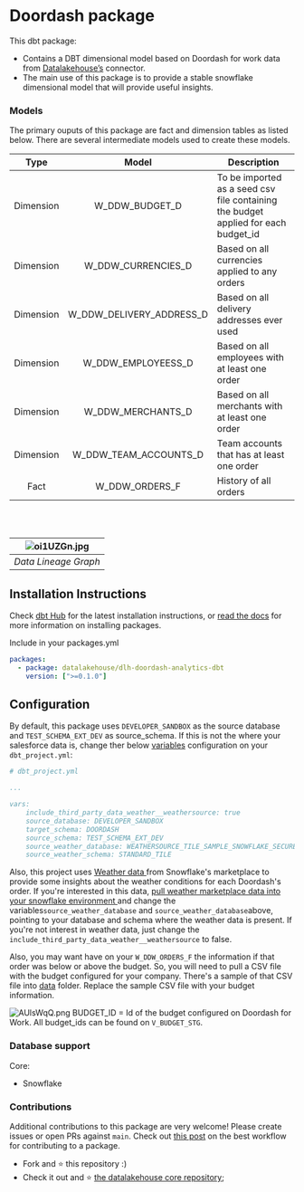 # Doordash package

This dbt package:

*   Contains a DBT dimensional model based on Doordash for work data from [Datalakehouse’s](https://www.datalakehouse.io/) connector.
*   The main use of this package is to provide a stable snowflake dimensional model that will provide useful insights.
    

### Models

The primary ouputs of this package are fact and dimension tables as listed below. There are several intermediate models used to create these models.

|        Type       |        Model       |        Description       |
|:----------------:|:----------------:|----------------|
|Dimension| W_DDW_BUDGET_D       | To be imported as a seed csv file containing the budget applied for each budget_id   |
|Dimension| W_DDW_CURRENCIES_D         | Based on all currencies applied to any orders |
|Dimension| W_DDW_DELIVERY_ADDRESS_D       | Based on all delivery addresses ever used |
|Dimension| W_DDW_EMPLOYEESS_D      | Based on all employees with at least one order |
|Dimension| W_DDW_MERCHANTS_D         | Based on all merchants with at least one order |
|Dimension| W_DDW_TEAM_ACCOUNTS_D         | Team accounts that has at least one order |
|Fact| W_DDW_ORDERS_F | History of all orders |

</br>

</br>

![oi1UZGn.jpg](https://i.imgur.com/oi1UZGn.jpg)| 
|:--:| 
| *Data Lineage Graph* |

Installation Instructions
-------------------------

Check [dbt Hub](https://hub.getdbt.com) for the latest installation instructions, or [read the docs](https://docs.getdbt.com/docs/package-management) for more information on installing packages.

Include in your packages.yml

```yaml
packages:
  - package: datalakehouse/dlh-doordash-analytics-dbt
    version: [">=0.1.0"]
```

Configuration
-------------

By default, this package uses `DEVELOPER_SANDBOX` as the source database and `TEST_SCHEMA_EXT_DEV` as source_schema. If this is not the where your salesforce data is, change ther below [variables](https://docs.getdbt.com/docs/using-variables) configuration on your `dbt_project.yml`:


```yaml
# dbt_project.yml

...

vars:    
    include_third_party_data_weather__weathersource: true
    source_database: DEVELOPER_SANDBOX
    target_schema: DOORDASH
    source_schema: TEST_SCHEMA_EXT_DEV
    source_weather_database: WEATHERSOURCE_TILE_SAMPLE_SNOWFLAKE_SECURE_SHARE_1622060371935
    source_weather_schema: STANDARD_TILE
```

Also, this project uses [Weather data ](https://www.snowflake.com/datasets/weather-source-llc-global-weather-climate-data-for-bi/)from Snowflake's marketplace to provide some insights about the weather conditions for each Doordash's order. If you're interested in this data, [pull weather marketplace data into your snowflake environment ](https://www.snowflake.com/datasets/weather-source-llc-global-weather-climate-data-for-bi/) and change the variables`source_weather_database` and `source_weather_database`above, pointing to your database and schema where the weather data is present.
If you're not interest in weather data, just change the `include_third_party_data_weather__weathersource` to false. 

Also, you may want have on your `W_DDW_ORDERS_F` the information if that order was below or above the budget. So, you will need to pull a CSV file with the budget configured for your company. There's a sample of that CSV file into [data](/data) folder. Replace the sample CSV file with your budget information.

![AUlsWqQ.png](https://i.imgur.com/AUlsWqQ.png)
BUDGET_ID = Id of the budget configured on Doordash for Work. All budget_ids can be found on `V_BUDGET_STG`.

### Database support

Core:

*   Snowflake
    

### Contributions

Additional contributions to this package are very welcome! Please create issues or open PRs against `main`. Check out [this post](https://discourse.getdbt.com/t/contributing-to-a-dbt-package/657) on the best workflow for contributing to a package.


*   Fork and :star: this repository :)
*   Check it out and :star: [the datalakehouse core repository](https://github.com/datalakehouse/datalakehouse-core);



